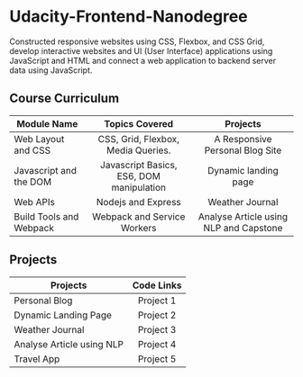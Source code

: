 # Udacity-Frontend-Nanodegree
 Constructed responsive websites using CSS, Flexbox, and CSS Grid, develop interactive websites and UI (User Interface) applications using JavaScript and HTML and connect a web application to backend server data using JavaScript.

## Course Curriculum

|     Module Name        | Topics Covered  |	Projects  |
| ------------- |:-------------:| :-----:|
| Web Layout and CSS | CSS, Grid, Flexbox, Media Queries. | A Responsive Personal Blog Site |
| Javascript and the DOM | Javascript Basics, ES6, DOM manipulation | Dynamic landing page |
| Web APIs | Nodejs and Express | Weather Journal |
| Build Tools and Webpack | Webpack and Service Workers | Analyse Article using NLP and Capstone |

## Projects

|     Projects | Code Links  |
| ------------- |:-------------:|
| Personal Blog | Project 1 |
| Dynamic Landing Page | Project 2  |
| Weather Journal | Project 3  |
| Analyse Article using NLP | Project 4  |
| Travel App | Project 5  |
